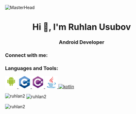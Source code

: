  ![MasterHead](https://blogger.googleusercontent.com/img/b/R29vZ2xl/AVvXsEjkgOxcXgfgpANt3NATySzNBCIqByIoNmuL2TXJzhH5uoNCm2DMMU-wbAyslQTyTfdRPclyIOgYj1YLQzdfZ4tUxLdgJNkxprIitgmMxJ6jXRm7nv0-ppAjczJY8iD29PE6_UC6MSePU0VtRWM8rVKR49ZF2c826xsFR17l2zYOtJ-i9ggX1AeuOxeD/s1600/Header%20-%20Android%20-%20MAD%20ADS_22%20Track%20Spotlights.png)
<h1 align="center">Hi 👋, I'm Ruhlan Usubov</h1>
<h3 align="center">Android Developer</h3>

<h3 align="left">Connect with me:</h3>
<p align="left">
</p>

<h3 align="left">Languages and Tools:</h3>
<p align="left"> <a href="https://developer.android.com" target="_blank" rel="noreferrer"> <img src="https://raw.githubusercontent.com/devicons/devicon/master/icons/android/android-original-wordmark.svg" alt="android" width="40" height="40"/> </a> <a href="https://www.w3schools.com/cpp/" target="_blank" rel="noreferrer"> <img src="https://raw.githubusercontent.com/devicons/devicon/master/icons/cplusplus/cplusplus-original.svg" alt="cplusplus" width="40" height="40"/> </a> <a href="https://www.w3schools.com/cs/" target="_blank" rel="noreferrer"> <img src="https://raw.githubusercontent.com/devicons/devicon/master/icons/csharp/csharp-original.svg" alt="csharp" width="40" height="40"/> </a> <a href="https://www.java.com" target="_blank" rel="noreferrer"> <img src="https://raw.githubusercontent.com/devicons/devicon/master/icons/java/java-original.svg" alt="java" width="40" height="40"/> </a> <a href="https://kotlinlang.org" target="_blank" rel="noreferrer"> <img src="https://www.vectorlogo.zone/logos/kotlinlang/kotlinlang-icon.svg" alt="kotlin" width="40" height="40"/> </a> </p>

<p><img align="left" src="https://github-readme-stats.vercel.app/api/top-langs?username=ruhlan2&show_icons=true&locale=en&layout=compact" alt="ruhlan2" /></p>

<p>&nbsp;<img align="center" src="https://github-readme-stats.vercel.app/api?username=ruhlan2&show_icons=true&locale=en" alt="ruhlan2" /></p>

<p><img align="center" src="https://github-readme-streak-stats.herokuapp.com/?user=ruhlan2&" alt="ruhlan2" /></p>

